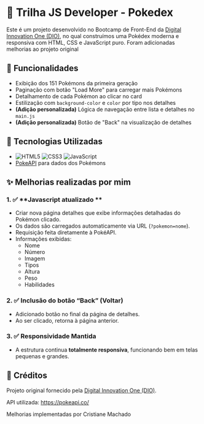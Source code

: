 # 📱 Trilha JS Developer - Pokedex

Este é um projeto desenvolvido no Bootcamp de Front-End da [Digital Innovation One (DIO)](https://www.dio.me/), no qual construímos uma Pokédex moderna e responsiva com HTML, CSS e JavaScript puro. Foram adicionadas melhorias ao projeto original

## 🚀 Funcionalidades

- Exibição dos 151 Pokémons da primeira geração
- Paginação com botão "Load More" para carregar mais Pokémons
- Detalhamento de cada Pokémon ao clicar no card
- Estilização com `background-color` e `color` por tipo nos detalhes
- **(Adição personalizada)** Lógica de navegação entre lista e detalhes no `main.js`
- **(Adição personalizada)** Botão de "Back" na visualização de detalhes



## 🧠 Tecnologias Utilizadas

- ![HTML5](https://img.shields.io/badge/html5-%23E34F26.svg?style=for-the-badge&logo=html5&logoColor=white)
![CSS3](https://img.shields.io/badge/css3-%231572B6.svg?style=for-the-badge&logo=css3&logoColor=white)
![JavaScript](https://img.shields.io/badge/javascript-%23323330.svg?style=for-the-badge&logo=javascript&logoColor=%23F7DF1E)
- [PokeAPI](https://pokeapi.co/) para dados dos Pokémons

## ✨ Melhorias realizadas por mim

### 1. ✅ **Javascript atualizado **

- Criar nova página  detalhes que exibe informações detalhadas do Pokémon clicado.
- Os dados são carregados automaticamente via URL (`?pokemon=nome`).
- Requisição feita diretamente à PokéAPI.
- Informações exibidas:
  - Nome
  - Número
  - Imagem
  - Tipos
  - Altura
  - Peso
  - Habilidades

### 2. ✅ **Inclusão do botão “Back” (Voltar)**

- Adicionado botão no final da página de detalhes.
- Ao ser clicado, retorna à página anterior.


### 3. ✅ **Responsividade Mantida**

- A estrutura continua **totalmente responsiva**, funcionando bem em telas pequenas e grandes.

## 📎 Créditos

Projeto original fornecido pela [Digital Innovation One (DIO)](https://dio.me).

API utilizada: https://pokeapi.co/

Melhorias implementadas por Cristiane Machado

